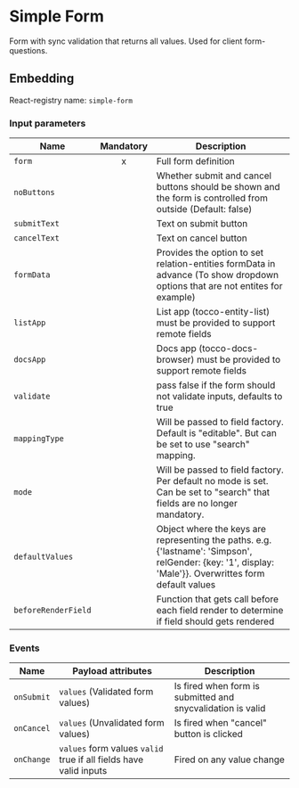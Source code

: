 # Simple Form
Form with sync validation that returns all values. Used for client form-questions.

## Embedding

React-registry name: `simple-form`

### Input parameters

| Name                   | Mandatory | Description
|------------------------|:---------:|-------------
| `form`                 | x         | Full form definition
| `noButtons`            |           | Whether submit and cancel buttons should be shown and the form is controlled from outside (Default: false)
| `submitText`           |           | Text on submit button
| `cancelText`           |           | Text on cancel button
| `formData`             |           | Provides the option to set relation-entities formData in advance (To show dropdown options that are not entites for example)
| `listApp`              |           | List app (tocco-entity-list) must be provided to support remote fields
| `docsApp`              |           | Docs app (tocco-docs-browser) must be provided to support remote fields
| `validate`             |           | pass false if the form should not validate inputs, defaults to true
| `mappingType`          |           | Will be passed to field factory. Default is "editable". But can be set to use "search" mapping.
| `mode`                 |           | Will be passed to field factory. Per default no mode is set. Can be set to "search" that fields are no longer mandatory.
| `defaultValues`        |           | Object where the keys are representing the paths. e.g. {'lastname': 'Simpson', relGender: {key: '1', display: 'Male'}}. Overwrittes form default values
| `beforeRenderField`    |           | Function that gets call before each field render to determine if field should gets rendered


### Events

| Name            | Payload attributes                                                | Description
|-----------------|--------------------------------------------------------------------------------------------------------------------|-------------
| `onSubmit`      | `values` (Validated form values)                                  | Is fired when form is submitted and snycvalidation is valid
| `onCancel`      | `values` (Unvalidated form values)                                | Is fired when "cancel" button is clicked
| `onChange`      | `values` form values `valid` true if all fields have valid inputs | Fired on any value change
